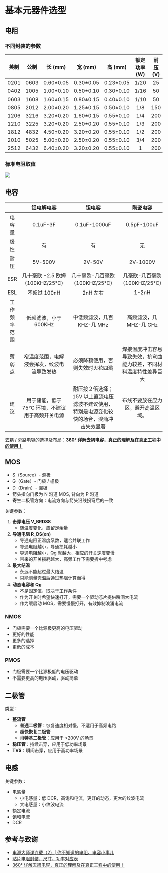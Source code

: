 # 基本元器件选型

## 电阻

### 不同封装的参数

| 英制  | 公制  |  长 (mm)  |  宽 (mm)  |  高 (mm)  | 额定功率 (W) | 耐压 (V) |
| :---: | :---: | :-------: | :-------: | :-------: | :----------: | :------: |
| 0201  | 0603  | 0.60±0.05 | 0.30±0.05 | 0.23±0.05 |     1/20     |    25    |
| 0402  | 1005  | 1.00±0.10 | 0.50±0.10 | 0.30±0.10 |     1/16     |    50    |
| 0603  | 1608  | 1.60±0.15 | 0.80±0.15 | 0.40±0.10 |     1/10     |    50    |
| 0805  | 2012  | 2.00±0.20 | 1.25±0.15 | 0.50±0.10 |     1/8      |   150    |
| 1206  | 3216  | 3.20±0.20 | 1.60±0.15 | 0.55±0.10 |     1/4      |   200    |
| 1210  | 3225  | 3.20±0.20 | 2.50±0.20 | 0.55±0.10 |     1/3      |   200    |
| 1812  | 4832  | 4.50±0.20 | 3.20±0.20 | 0.55±0.10 |     1/2      |   200    |
| 2010  | 5025  | 5.00±0.20 | 2.50±0.20 | 0.55±0.10 |     3/4      |   200    |
| 2512  | 6432  | 6.40±0.20 | 3.20±0.20 | 0.55±0.10 |      1       |   200    |

### 标准电阻取值

![](https://wiki-media-1253965369.cos.ap-guangzhou.myqcloud.com/img/20200203195055.png)

## 电容

|              |                    铝电解电容                    |                                           钽电容                                           |                              陶瓷电容                              |
| :----------: | :----------------------------------------------: | :----------------------------------------------------------------------------------------: | :----------------------------------------------------------------: |
|    电容量    |                     0.1uF-3F                     |                                        0.1uF-1000uF                                        |                            0.5pF-100uF                             |
|     极性     |                        有                        |                                             有                                             |                                 无                                 |
|     耐压     |                     5V-500V                      |                                           2V-50V                                           |                              2V-1000V                              |
|     ESR      |        几十毫欧 -2.5 欧姆 （100KHZ/25°C）        |                              几十毫欧-几百毫欧（100KHZ/25°C）                              |                   几毫欧-几百毫欧（100KHZ/25°C）                   |
|     ESL      |                   不超过 100nH                   |                                          2nH 左右                                          |                               1-2nH                                |
| 工作频率范围 |              低频滤波，小于 600KHz               |                                中低频滤波，几百 KHZ-几 MHz                                 |                      高频滤波，几 MHZ-几 GHz                       |
|    薄弱点    |    窄温度范围，电解液会挥发，纹波电流导致发热    |                              必须降额使用，否则失效时火花四溅                              | 焊接温度冲击容易导致失效，抗弯曲能力较差，不同材料温度特性差异巨大 |
|     建议     | 用于储能，低于 75°C 环境，不建议用于高频开关电源 | 耐压按２倍选择；15V 以上直流电压滤波不建议使用，特别是电源变化较快的场合，浪涌冲击失效显著 |                 布线不要放在应力区，避开高温区域。                 |

去耦 / 旁路电容的选择及布局：[**360° 详解去耦电容，真正的理解及在真正工程中的使用！**](https://blog.csdn.net/ima_xu/article/details/85008406)

## MOS

* S（Source）- 源极
* G（Gate）- 门极 / 栅极
* D（Drain）- 漏极
* 箭头指向门极为 N 沟道 MOS, 背向为 P 沟道
* 寄生二极管方向：电流方向与箭头沿线拐弯后的一致

关键参数：
1. **击穿电压 V_BRDSS**
   * 随温度变化，应留足余量
2. **导通电阻 R_DS(on)**
   * 导通电阻正温度系数，适合并联工作
   * 导通电阻越小，导通损耗越小
   * 导通电阻越小，Qg 就越大，相应的开关速度变慢
   * 带来的开关损耗越大，高频工作下需要折中考虑
3. **最大结温**
   * 永远不能超过最大结温
   * 只能测量壳温后通过热阻计算而得
4. **动态电容和 Qg**
   * 不是固定值，取决于工作条件
   * 作为开关时希望快速打开，需要一个驱动芯片提供瞬间大电流
   * 作为缓启动 MOS，需要慢慢打开，有效抑制浪涌电流

### NMOS
* 门极需要一个比源极更高的电压驱动
* 更好的性能
* 更多的选择
* 更低的成本

### PMOS
* 门极需要一个比源极低的电压驱动
* 不需要更高的电压驱动，驱动简单

## 二极管

类型：

* **整流管**
  * **普通二极管**：恢复速度相对慢，不适用于高频电路
  * **超快恢复二极管**
  * **肖特基二极管**：应用于 <200V 的场景
* **稳压管**：持续击穿，应用于低功率场景
* **TVS**：瞬间击穿，应用于高功率场景

## 电感

关键参数：

* 电感量
  * 小电感量：低 DCR，高饱和电流，更好的动态，更大的纹波电流
  * 大电感量：小纹波电流
* 额定电流
* 饱和电流
* DCR

## 参考与致谢
* [电源大师课连载（2）| 你不知道的电阻、电容小事儿](https://mp.weixin.qq.com/s/HUWal1ooXUn9PYKf89oGSQ)
* [贴片电阻封装、尺寸、功率对应表](http://www.fxdzw.com/rmjb/%E8%B4%B4%E7%89%87%E7%94%B5%E9%98%BB%E5%B0%81%E8%A3%85%E3%80%81%E5%B0%BA%E5%AF%B8%E3%80%81%E5%8A%9F%E7%8E%87%E5%AF%B9%E5%BA%94%E8%A1%A8.pdf)
* [360° 详解去耦电容，真正的理解及在真正工程中的使用！](https://blog.csdn.net/ima_xu/article/details/85008406)